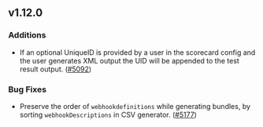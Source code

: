 ## v1.12.0

### Additions

- If an optional UniqueID is provided by a user in the scorecard config and the user generates XML output the UID will be appended to the test result output. ([#5092](https://github.com/graphitehealth/operator-sdk/pull/5092))

### Bug Fixes

- Preserve the order of `webhookdefinitions` while generating bundles,  by sorting `webhookDescriptions` in CSV generator. ([#5177](https://github.com/graphitehealth/operator-sdk/pull/5177))
